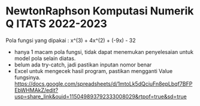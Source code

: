 # NewtonRaphson Komputasi Numerik Q ITATS 2022-2023
  Pola fungsi yang dipakai : x^(3) + 4x^(2) + (-9x) - 32 
  
  - hanya 1 macam pola fungsi, tidak dapat menemukan penyelesaian untuk model pola selain diatas.
  - belum ada try-catch, jadi pastikan inputan nomor benar
  - Excel untuk mengecek hasil program, pastikan mengganti Value fungsinya.
    https://docs.google.com/spreadsheets/d/1mtoLk5dQciuFn8epLbqf7BFPEbWHMAkZ/edit?usp=share_link&ouid=115049893792333008029&rtpof=true&sd=true
